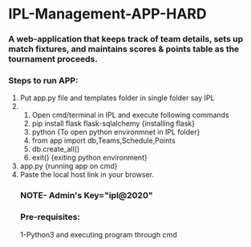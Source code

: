 # IPL-Management-APP-HARD
<h3>A web-application that keeps track of team details, sets up match fixtures, and maintains scores & points table as the tournament proceeds.</h3>

<h3>Steps to run APP:</h3>
<ol>
  <li>Put app.py file and templates folder in single folder say IPL</li>
  <li>
    <ol>
      <li>Open cmd/terminal in IPL and execute following commands</li>
      <li>pip install flask flask-sqlalchemy  {installing flask}</li>
      <li>python {To open python environmnet in IPL folder}</li>
      <li>from app import db,Teams,Schedule,Points</li>
      <li>db.create_all()</li>
      <li>exit()  {exiting python environment}</li>
    </ol>
  </li>
  <li> app.py {running app on cmd}
  <li>Paste the local host link in your browser.</li>
<h3>NOTE- Admin's Key="ipl@2020"</h3>

<h3>Pre-requisites:</h3>
1-Python3 and executing program through cmd
